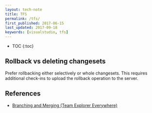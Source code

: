 ```yaml
---
layout: tech-note
title: TFS
permalink: /tfs/
first_published: 2017-06-15
last_updated: 2017-09-18
keywords: [visualstudio, tfs]
---
```


* TOC
{:toc}

## Rollback vs deleting changesets

Prefer rollbacking either selectively or whole changesets. This requires
additional check-ins to upload the rollback operation to the server.

## References

- [Branching and Merging (Team Explorer Everywhere)](https://msdn.microsoft.com/en-us/library/gg475908(v=vs.100).aspx)
